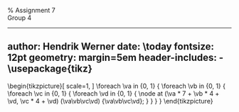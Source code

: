 % Assignment 7\
	Group 4

---
author: Hendrik Werner
date: \today
fontsize: 12pt
geometry: margin=5em
header-includes:
	- \usepackage{tikz}
---

\begin{tikzpicture}[
	scale=1,
]
	\foreach \va in {0, 1} {
		\foreach \vb in {0, 1} {
			\foreach \vc in {0, 1} {
				\foreach \vd in {0, 1} {
					\node at (\va * 7 + \vb * 4 + \vd, \vc * 4 + \vd) (\va\vb\vc\vd) {\va\vb\vc\vd};
				}
			}
		}
	}
\end{tikzpicture}
